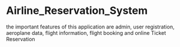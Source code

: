 # Airline_Reservation_System
the important features of this application are admin, user registration, aeroplane data, flight information, flight booking and online Ticket Reservation

